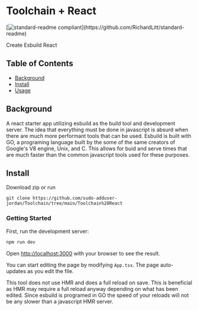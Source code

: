 # Toolchain + React

[![standard-readme compliant](https://img.shields.io/badge/readme%20style-standard-brightgreen.svg?)](https://github.com/RichardLitt/standard-readme)

Create Esbuild React

## Table of Contents

- [Background](#background)
- [Install](#install)
- [Usage](#usage)


## Background

A react starter app utilizing esbuild as the build tool and development server. The idea that everything must be done in javascript is absurd when there are much more performant tools that can be used. Esbuild is built with GO, a programing language built by the some of the same creators of Google's V8 engine, Unix, and C. This allows for buid and serve times that are much faster than the common javascript tools used for these purposes.

## Install

Download zip or run

```
git clone https://github.com/sudo-adduser-jordan/Toolchain/tree/main/Toolchain%20React
```


### Getting Started

First, run the development server:

```bash
npm run dev
```

Open [http://localhost:3000](http://localhost:3000) with your browser to see the result.

You can start editing the page by modifying `App.tsx`. The page auto-updates as you edit the file.

This tool does not use HMR and does a full reload on save. This is beneficial as HMR may require a full reload anyway depending on what has been edited. Since esbuild is programed in GO the speed of your reloads will not be any slower than a javascript HMR server.
